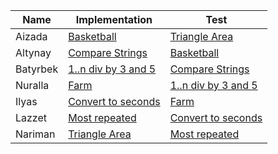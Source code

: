 | Name      | Implementation                                                 | Test                                                           |
|-----------|----------------------------------------------------------------|----------------------------------------------------------------|
| Aizada    | [Basketball](./basketball/README.md)                           | [Triangle Area](./triangle_area/README.md)                     |
| Altynay   | [Compare Strings](./compare_strings_by_length/README.md)       | [Basketball](./basketball/README.md)                           |
| Batyrbek  | [1..n div by 3 and 5](./div_3_5/README.md)                     | [Compare Strings](./compare_strings_by_length/README.md)       |
| Nuralla   | [Farm](./farm/README.md)                                       | [1..n div by 3 and 5](./div_3_5/README.md)                     |
| Ilyas     | [Convert to seconds](./hours_and_minutes_to_seconds/README.md) | [Farm](./farm/README.md)                                       |
| Lazzet    | [Most repeated](./most_repeated/README.md)                     | [Convert to seconds](./hours_and_minutes_to_seconds/README.md) |
| Nariman   | [Triangle Area](./triangle_area/README.md)                     | [Most repeated](./most_repeated/README.md)                     |
